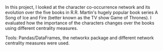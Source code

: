 In this project, I looked at the character co-occurrence network and its evolution over the five books in R.R. Martin's hugely popular book series A Song of Ice and Fire (better known as the TV show Game of Thrones). I evaluated how the importance of the characters changes over the books using different centrality measures.

Tools: Pandas/DataFrames, the networkx package and different network centrality measures were used.
